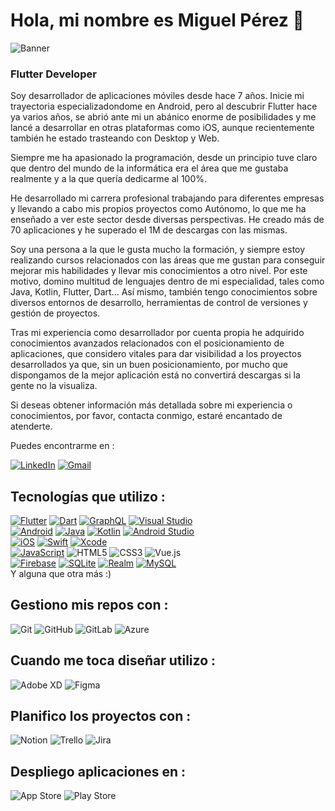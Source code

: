 # Hola, mi nombre es Miguel Pérez 👋

![Banner](https://pbs.twimg.com/media/FKNlhKZUcAEd7FY?format=jpg&name=4096x4096)
### Flutter Developer


Soy desarrollador de aplicaciones móviles desde hace 7 años. Inicie mi trayectoria especializadondome en Android, pero al descubrir Flutter hace ya varios años, se abrió ante mi un abánico enorme de posibilidades y me lancé a desarrollar en otras plataformas como iOS, aunque recientemente también he estado trasteando con Desktop y Web.

Siempre me ha apasionado la programación, desde un principio tuve claro que dentro del mundo de la informática era el área que me gustaba realmente y a la que quería dedicarme al 100%.

He desarrollado mi carrera profesional trabajando para diferentes empresas y llevando a cabo mis propios proyectos como Autónomo, lo que me ha enseñado a ver este sector desde diversas perspectivas. He creado más de 70 aplicaciones y he superado el 1M de descargas con las mismas.

Soy una persona a la que le gusta mucho la formación, y siempre estoy realizando cursos relacionados con las áreas que me gustan para conseguir mejorar mis habilidades y llevar mis conocimientos a otro nivel. Por este motivo, domino multitud de lenguajes dentro de mi especialidad, tales como Java, Kotlin, Flutter, Dart... Así mismo, también tengo conocimientos sobre diversos entornos de desarrollo, herramientas de control de versiones y gestión de proyectos.

Tras mi experiencia como desarrollador por cuenta propia he adquirido conocimientos avanzados relacionados con el posicionamiento de aplicaciones, que considero vitales para dar visibilidad a los proyectos desarrollados ya que, sin un buen posicionamiento, por mucho que dispongamos de la mejor aplicación está no convertirá descargas si la gente no la visualiza.

Si deseas obtener información más detallada sobre mi experiencia o conocimientos, por favor, contacta conmigo, estaré encantado de atenderte.

Puedes encontrarme en : 

[![LinkedIn](https://img.shields.io/badge/linkedin-%230077B5.svg?style=for-the-badge&logo=linkedin&logoColor=white)](https://www.linkedin.com/in/miguel-p%C3%A9rez-riesgo/)
[![Gmail](https://img.shields.io/badge/Gmail-D14836?style=for-the-badge&logo=gmail&logoColor=white)](mailto:mpdevelopment39@gmail.com)

## Tecnologías que utilizo :
[![Flutter](https://img.shields.io/badge/Flutter-%2302569B.svg?style=for-the-badge&logo=Flutter&logoColor=white)]()
[![Dart](https://img.shields.io/badge/dart-%230175C2.svg?style=for-the-badge&logo=dart&logoColor=white)]()
[![GraphQL](https://img.shields.io/badge/-GraphQL-E10098?style=for-the-badge&logo=graphql&logoColor=white)]()
[![Visual Studio](https://img.shields.io/badge/Visual%20Studio-5C2D91.svg?style=for-the-badge&logo=visual-studio&logoColor=white)]()
</br>
[![Android](https://img.shields.io/badge/Android-3DDC84?style=for-the-badge&logo=android&logoColor=white)]()
[![Java](https://img.shields.io/badge/java-%23ED8B00.svg?style=for-the-badge&logo=java&logoColor=white)]()
[![Kotlin](https://img.shields.io/badge/kotlin-%237F52FF.svg?style=for-the-badge&logo=kotlin&logoColor=white)]()
[![Android Studio](https://img.shields.io/badge/Android%20Studio-3DDC84.svg?style=for-the-badge&logo=android-studio&logoColor=white)]()
</br>
[![iOS](https://img.shields.io/badge/iOS-000000?style=for-the-badge&logo=ios&logoColor=white)]()
[![Swift](https://img.shields.io/badge/swift-F54A2A?style=for-the-badge&logo=swift&logoColor=white)]()
[![Xcode](https://img.shields.io/badge/Xcode-007ACC?style=for-the-badge&logo=Xcode&logoColor=white)]()
</br>
[![JavaScript](https://img.shields.io/badge/javascript-%23323330.svg?style=for-the-badge&logo=javascript&logoColor=%23F7DF1E)]()
![HTML5](https://img.shields.io/badge/html5-%23E34F26.svg?style=for-the-badge&logo=html5&logoColor=white)
![CSS3](https://img.shields.io/badge/css3-%231572B6.svg?style=for-the-badge&logo=css3&logoColor=white)
![Vue.js](https://img.shields.io/badge/vuejs-%2335495e.svg?style=for-the-badge&logo=vuedotjs&logoColor=%234FC08D)
</br>
[![Firebase](https://img.shields.io/badge/Firebase-039BE5?style=for-the-badge&logo=Firebase&logoColor=white)]()
[![SQLite](https://img.shields.io/badge/sqlite-%2307405e.svg?style=for-the-badge&logo=sqlite&logoColor=white)]()
[![Realm](https://img.shields.io/badge/Realm-39477F?style=for-the-badge&logo=realm&logoColor=white)]()
[![MySQL](https://img.shields.io/badge/mysql-%2300f.svg?style=for-the-badge&logo=mysql&logoColor=white)]()
</br>
Y alguna que otra más :)

## Gestiono mis repos con :

![Git](https://img.shields.io/badge/git-%23F05033.svg?style=for-the-badge&logo=git&logoColor=white)
![GitHub](https://img.shields.io/badge/github-%23121011.svg?style=for-the-badge&logo=github&logoColor=white)
![GitLab](https://img.shields.io/badge/gitlab-%23181717.svg?style=for-the-badge&logo=gitlab&logoColor=white)
![Azure](https://img.shields.io/badge/azure-%230072C6.svg?style=for-the-badge&logo=microsoftazure&logoColor=white)

## Cuando me toca diseñar utilizo :

![Adobe XD](https://img.shields.io/badge/Adobe%20XD-470137?style=for-the-badge&logo=Adobe%20XD&logoColor=#FF61F6)
![Figma](https://img.shields.io/badge/figma-%23F24E1E.svg?style=for-the-badge&logo=figma&logoColor=white)

## Planifico los proyectos con :

![Notion](https://img.shields.io/badge/Notion-%23000000.svg?style=for-the-badge&logo=notion&logoColor=white)
![Trello](https://img.shields.io/badge/Trello-%23026AA7.svg?style=for-the-badge&logo=Trello&logoColor=white)
![Jira](https://img.shields.io/badge/jira-%230A0FFF.svg?style=for-the-badge&logo=jira&logoColor=white)


## Despliego aplicaciones en :

![App Store](https://img.shields.io/badge/App_Store-0D96F6?style=for-the-badge&logo=app-store&logoColor=white)
![Play Store](https://img.shields.io/badge/Google_Play-414141?style=for-the-badge&logo=google-play&logoColor=white)
